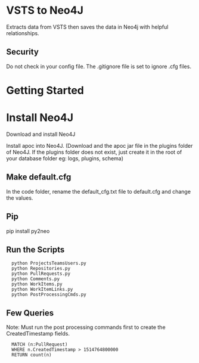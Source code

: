 # VSTS to Neo4J 

Extracts data from VSTS then saves the data in Neo4j with helpful relationships.

## Security

Do not check in your config file.  The .gitignore file is set to ignore .cfg files.


# Getting Started

# Install Neo4J

Download and install Neo4J

Install apoc into Neo4J. (Download and the apoc jar file in the plugins folder of Neo4J. If the plugins folder does not exist, just create it in the root of your database folder eg: logs, plugins, schema)

## Make default.cfg

In the code folder, rename the default_cfg.txt file to default.cfg and change the values.

## Pip

pip install py2neo

## Run the Scripts
```
  python ProjectsTeamsUsers.py
  python Repositories.py
  python PullRequests.py
  python Comments.py
  python WorkItems.py
  python WorkItemLinks.py
  python PostProcessingCmds.py
```
## Few Queries

Note: Must run the post processing commands first to create the CreatedTimestamp fields.

```
  MATCH (n:PullRequest)
  WHERE n.CreatedTimestamp > 1514764800000
  RETURN count(n)
```

